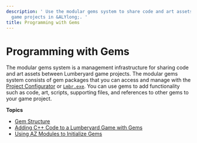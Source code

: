 ```yaml
---
description: ' Use the modular gems system to share code and art assets between your
  game projects in &ALYlong;. '
title: Programming with Gems
---
```

# Programming with Gems<a name="gems-system"></a>

The modular gems system is a management infrastructure for sharing code and art assets between Lumberyard game projects\. The modular gems system consists of gem packages that you can access and manage with the [Project Configurator](/docs/userguide/configurator-intro.md) or [`Lmbr.exe`](/docs/userguide/lmbr-exe.md)\. You can use gems to add functionality such as code, art, scripts, supporting files, and references to other gems to your game project\.

**Topics**
+ [Gem Structure](/docs/userguide/gems-system-structure.md)
+ [Adding C\+\+ Code to a Lumberyard Game with Gems](/docs/userguide/component-entity-system-pg-gems-code.md)
+ [Using AZ Modules to Initialize Gems](/docs/userguide/az-modules-intro.md)
